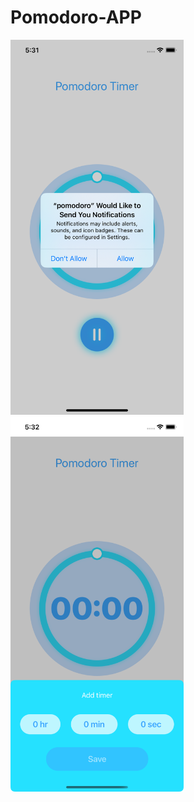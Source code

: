 # Pomodoro-APP

<img src="simulator_screenshot_D41FF075-5922-4055-8D84-6D106D5C11B1.png" height=600>
<img src="menu.png" height=600>
